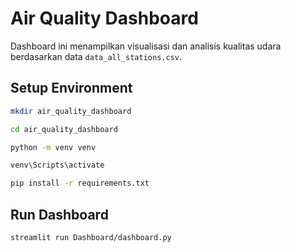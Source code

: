 # Air Quality Dashboard

Dashboard ini menampilkan visualisasi dan analisis kualitas udara berdasarkan data `data_all_stations.csv`.

## Setup Environment

```bash
mkdir air_quality_dashboard

cd air_quality_dashboard

python -m venv venv

venv\Scripts\activate     

pip install -r requirements.txt
```

## Run Dashboard
```bash
streamlit run Dashboard/dashboard.py
```
